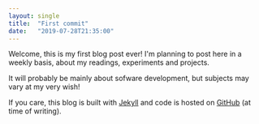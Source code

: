 ```yaml
---
layout: single
title:  "First commit"
date:   "2019-07-28T21:35:00"
---
```

Welcome, this is my first blog post ever! I'm planning to post here in a weekly basis, about my readings, experiments and projects.

It will probably be mainly about sofware development, but subjects may vary at my very wish!

If you care, this blog is built with [Jekyll][jekyll] and code is hosted on [GitHub][github] (at time of writing).

[jekyll]: https://jekyllrb.com/
[github]: https://github.com/
